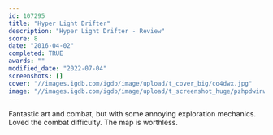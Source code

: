 ```yaml
---
id: 107295
title: "Hyper Light Drifter"
description: "Hyper Light Drifter - Review"
score: 8
date: "2016-04-02"
completed: TRUE
awards: ""
modified_date: "2022-07-04"
screenshots: []
cover: "//images.igdb.com/igdb/image/upload/t_cover_big/co4dwx.jpg"
image: "//images.igdb.com/igdb/image/upload/t_screenshot_huge/pzhpdwinwanvcgg8ajwd.jpg"
---
```

Fantastic art and combat, but with some annoying exploration mechanics. Loved the combat difficulty. The map is worthless.